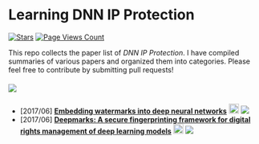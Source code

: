 # Learning DNN IP Protection
[![Stars](https://img.shields.io/github/stars/TracyCuiq/Learning-Deep-Hiding)](.) [![Page Views Count](https://badges.toozhao.com/badges/01J03VTSD77W9K74THJ7QRXHF2/green.svg)](.)

This repo collects the paper list of *DNN IP Protection*.
I have compiled summaries of various papers and organized them into categories. Please feel free to contribute by submitting pull requests!

##### ![](https://img.shields.io/badge/Watermarking-White_box-white)
- [2017/06] **[Embedding watermarks into deep neural networks](https://dl.acm.org/doi/abs/10.1145/3078971.3078974)** [<img src="https://github.com/FortAwesome/Font-Awesome/blob/6.x/svgs/brands/google-scholar.svg" alt="Code" width="20" height="20">](https://scholar.google.com/scholar?hl=en&as_sdt=0%2C5&q=Embedding+watermarks+into+deep+neural+networks&btnG=) ![](https://img.shields.io/badge/ICMR_2017-f1b800) 
- [2017/06] **[Deepmarks: A secure fingerprinting framework for digital rights management of deep learning models](https://dl.acm.org/doi/pdf/10.1145/3323873.3325042)** [<img src="https://github.com/FortAwesome/Font-Awesome/blob/6.x/svgs/brands/google-scholar.svg" alt="Code" width="20" height="20">](https://scholar.google.com/scholar?hl=en&as_sdt=0%2C5&q=Deepmarks%3A+A+secure+fingerprinting+framework+for+digital+rights+management+of+deep+learning+models&btnG=) ![](https://img.shields.io/badge/ICMR_2019-f1b800) 
